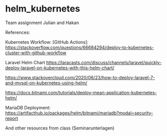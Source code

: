 # helm_kubernetes
Team assignment Julian and Hakan

References:

Kubernetes Workflow:
[GitHub Actions]: https://stackoverflow.com/questions/66684294/deploy-to-kubernetes-cluster-with-github-workflow

Laravel Helm Chart
https://laracasts.com/discuss/channels/laravel/quickly-deploy-laravel-on-kubernetes-with-this-helm-chart/

https://www.stackovercloud.com/2020/06/23/how-to-deploy-laravel-7-and-mysql-on-kubernetes-using-helm/

https://docs.bitnami.com/tutorials/deploy-mean-application-kubernetes-helm/

MariaDB Deployment:
https://artifacthub.io/packages/helm/bitnami/mariadb?modal=security-report

And other resources from class (Seminarunterlagen)

